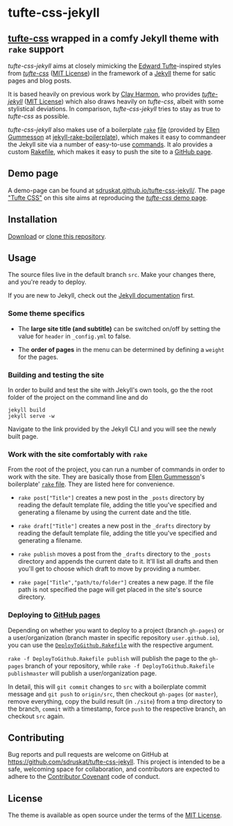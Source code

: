 # tufte-css-jekyll

## [tufte-css](https://github.com/edwardtufte/tufte-css) wrapped in a comfy Jekyll theme with `rake` support

*tufte-css-jekyll* aims at closely mimicking the [Edward Tufte](https://www.edwardtufte.com/tufte/)-inspired styles from [*tufte-css*](https://github.com/edwardtufte/tufte-css) ([MIT License](https://github.com/edwardtufte/tufte-css/blob/gh-pages/LICENSE)) in the framework of a [Jekyll](http://jekyllrb.com/) theme for satic pages and blog posts.

It is based heavily on previous work by [Clay Harmon](http://www.clayharmon.com/), who provides [*tufte-jekyll*](https://github.com/clayh53/tufte-jekyll) ([MIT License](https://github.com/clayh53/tufte-jekyll/blob/master/LICENSE)) which also draws heavily on *tufte-css*, albeit with some stylistical deviations. In comparison, *tufte-css-jekyll* tries to stay as true to *tufte-css* as possible.

*tufte-css-jekyll* also makes use of a boilerplate [`rake`](https://github.com/ruby/rake) [file](https://github.com/sdruskat/tufte-css-jekyll/blob/src/Rakefile) (provided by [Ellen Gummesson](http://ellengummesson.com/) at [jekyll-rake-boilerplate](https://github.com/gummesson/jekyll-rake-boilerplate)), which makes it easy to commandeer the Jekyll site via a number of easy-to-use [commands](#work-with-the-site-comfortably-with-rake). It alo provides a custom [Rakefile](https://github.com/sdruskat/tufte-css-jekyll/blob/src/DeployToGithub.Rakefile), which makes it easy to push the site to a [GitHub page](https://pages.github.com/).

## Demo page

A demo-page can be found at [sdruskat.github.io/tufte-css-jekyll/](https://sdruskat.github.io/tufte-css-jekyll/). The page ["Tufte CSS"](https://sdruskat.github.io/tufte-css-jekyll/page/) on this site aims at reproducing the [*tufte-css* demo page](https://edwardtufte.github.io/tufte-css/).

## Installation

[Download](https://github.com/sdruskat/tufte-css-jekyll/releases) or [clone this repository](https://github.com/sdruskat/tufte-css-jekyll.git).

## Usage

The source files live in the default branch `src`. Make your changes there, and you're ready to deploy.

If you are new to Jekyll, check out the [Jekyll documentation](https://jekyllrb.com/docs/home/) first.

### Some theme specifics

- The **large site title (and subtitle)** can be switched on/off by setting the value for `header` in `_config.yml` to false.

- The **order of pages** in the menu can be determined by defining a `weight` for the pages.

### Building and testing the site

In order to build and test the site with Jekyll's own tools, go the the root folder of the project on the command line and do

```
jekyll build
jekyll serve -w
```

Navigate to the link provided by the Jekyll CLI and you will see the newly built page.

### Work with the site comfortably with `rake`

From the root of the project, you can run a number of commands in order to work with the site. They are basically those from [Ellen Gummesson](http://ellengummesson.com/)'s boilerplate' [`rake` file](https://github.com/gummesson/jekyll-rake-boilerplate). They are listed here for convenience.

- `rake post["Title"]` creates a new post in the `_posts` directory by reading the default template file, adding the title you've specified and generating a filename by using the current date and the title.

- `rake draft["Title"]` creates a new post in the `_drafts` directory by reading the default template file, adding the title you've specified and generating a filename.

- `rake publish` moves a post from the `_drafts` directory to the `_posts` directory and appends the current date to it. It'll list all drafts and then you'll get to choose which draft to move by providing a number.

- `rake page["Title","path/to/folder"]` creates a new page. If the file path is not specified the page will get placed in the site's source directory.

### Deploying to [GitHub pages](https://pages.github.com/)

Depending on whether you want to deploy to a project (branch `gh-pages`) or a user/organization (branch master in specific repository `user.github.io`), you can use the [`DeployToGithub.Rakefile`](https://github.com/sdruskat/tufte-css-jekyll/blob/src/DeployToGithub.Rakefile) with the respective argument.

`rake -f DeployToGithub.Rakefile publish` will publish the page to the `gh-pages` branch of your repository, while `rake -f DeployToGithub.Rakefile publishmaster` will publish a user/organization page.

In detail, this will `git commit` changes to `src` with a boilerplate commit message and `git push` to `origin/src`, then checkout `gh-pages` (or `master`), remove everything, copy the build result (in `./site`) from a tmp directory to the branch, `commit` with a timestamp, force `push` to the respective branch, an checkout `src` again.

## Contributing

Bug reports and pull requests are welcome on GitHub at https://github.com/sdruskat/tufte-css-jekyll. This project is intended to be a safe, welcoming space for collaboration, and contributors are expected to adhere to the [Contributor Covenant](http://contributor-covenant.org) code of conduct.

## License

The theme is available as open source under the terms of the [MIT License](http://opensource.org/licenses/MIT).

